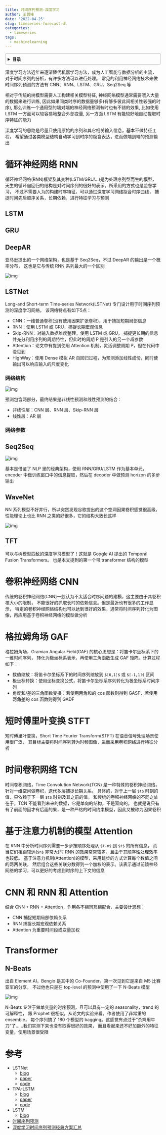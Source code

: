 ```yaml
---
title: 时间序列预测-深度学习
author: 王哲峰
date: '2022-04-25'
slug: timeseries-forecast-dl
categories:
  - timeseries
tags:
  - machinelearning
---
```


<style>
details {
    border: 1px solid #aaa;
    border-radius: 4px;
    padding: .5em .5em 0;
}
summary {
    font-weight: bold;
    margin: -.5em -.5em 0;
    padding: .5em;
}
details[open] {
    padding: .5em;
}
details[open] summary {
    border-bottom: 1px solid #aaa;
    margin-bottom: .5em;
}
img {
    pointer-events: none;
}
</style>

<details><summary>目录</summary><p>

- [循环神经网络 RNN](#循环神经网络-rnn)
  - [LSTM](#lstm)
  - [GRU](#gru)
  - [DeepAR](#deepar)
  - [LSTNet](#lstnet)
    - [网络结构](#网络结构)
    - [网络参数](#网络参数)
  - [Seq2Seq](#seq2seq)
  - [WaveNet](#wavenet)
  - [TFT](#tft)
- [卷积神经网络 CNN](#卷积神经网络-cnn)
- [格拉姆角场 GAF](#格拉姆角场-gaf)
- [短时傅里叶变换 STFT](#短时傅里叶变换-stft)
- [时间卷积网络 TCN](#时间卷积网络-tcn)
- [基于注意力机制的模型 Attention](#基于注意力机制的模型-attention)
- [CNN 和 RNN 和 Attention](#cnn-和-rnn-和-attention)
- [Transformer](#transformer)
  - [N-Beats](#n-beats)
- [参考](#参考)
</p></details><p></p>

深度学习方法近年来逐渐替代机器学习方法，成为人工智能与数据分析的主流，
对于时间序列的分析，有许多方法可以进行处理。
常见的利用神经网络技术来做时间序列预测的方法有 CNN、RNN、LSTM、GRU、Seq2Seq 等

相对于传统的树模型需要人工构建相关模型特征, 神经网络模型通常需要喂入大量的数据来进行训练, 
因此如果同类时序的数据量够多(有够多彼此间相关性较强的时序), 
那么训练一个通用型的端对端的神经网络预测有时也有不错的效果, 比如使用 LSTM 一方面可以较容易地整合外部变量, 
另一方面 LSTM 有能较好地自动提取时序特征的能力

深度学习的思路是尽量只使用原始的序列和其它相关输入信息，基本不做特征工程，
希望通过各类模型结构自动学习到时序的隐含表达，进而做端到端的预测输出

# 循环神经网络 RNN

循环神经网络(RNN)框架及其变种(LSTM/GRU/...)是为处理序列型而生的模型，
天生的循环自回归的结构是对时间序列的很好的表示。所采用的方式也是监督学习，
不过不需要人为的构建时序特征，可以通过深度学习网络拟合时序曲线，
捕捉时间先后顺序关系，长期依赖，进行特征学习与预测

## LSTM


## GRU

## DeepAR

亚马逊提出的一个网络架构，也是基于 Seq2Seq，不过 DeepAR 的输出是一个概率分布，
这也是它与传统 RNN 系列最大的一个区别

![img](images/deepar.webp)

## LSTNet

Long-and Short-term Time-series Network(LSTNet) 专门设计用于时间序列预测的深度学习网络，
该网络特点有如下5点：

* CNN：一维普通卷积(没有使用因果扩张卷积)，用于捕捉短期局部信息
* RNN：使用 LSTM 或 GRU，捕捉长期宏观信息
* Skip-RNN：对输入数据维度整理，使用 LSTM 或 GRU，
  捕捉更长期的信息并充分利用序列的周期特性，但此时的周期 P 是引入的另一个超参数
* Attention：论文中有提到使用 Attention 机制，灵活调整周期 P，但在代码中没见到
* HighWay：使用 Dense 模拟 AR 自回归过程，为预测添加线性成份，同时使输出可以响应输入的尺度变化

### 网络结构

![img](images/lstnet.png)

预测包含两部分，最终结果是非线性预测和线性预测的结合：

* 非线性层：CNN 层、RNN 层、Skip-RNN 层
* 线性层：AR 层

### 网络参数

## Seq2Seq

![img](images/seq2seq.jpeg)

基本是借鉴了 NLP 里的经典架构，使用 RNN/GRU/LSTM 作为基本单元，
encoder 中做训练窗口中的信息提取，然后在 decoder 中做预测 horizon 的多步输出

## WaveNet

NN 系列模型不好并行，所以突然发现谷歌提出的这个空洞因果卷积感觉很高级，
性能理论上也比 RNN 之类的好很多，它的结构大致长这样

![img](images/wavenet.jpeg)

## TFT

可以与树模型匹敌的深度学习模型了！这就是 Google AI 提出的 Temporal Fusion Transformers。
也是本文提到的第一个带 transformer 结构的模型

# 卷积神经网络 CNN

传统的卷积神经网络(CNN)一般认为不太适合时序问题的建模，这主要由于其卷积核大小的限制，
不能很好的抓取长时的依赖信息。但是最近也有很多的工作显示，
特定的卷积神经网络结构也可以达到很好的效果，通常将时间序列转化为图像，再应用基于卷积神经网络的模型做分析

# 格拉姆角场 GAF

格拉姆角场，Gramian Angular Field(GAF) 的核心思想是：将笛卡尔坐标系下的一维时间序列，
转化为极坐标系表示，再使用三角函数生成 GAF 矩阵。计算过程如下：

* 数值缩放：将笛卡尔坐标系下的时间序列缩放到 `$[0,1]$` 或 `$[-1,1]$` 区间
* 极坐标转换：使用坐标变换公式，将笛卡尔坐标系序列转化为极坐标系时间序列
* 角度和/差的三角函数变换：若使用两角和的 cos 函数则得到 GASF，若使用两角差的 cos 函数则得到 GADF

# 短时傅里叶变换 STFT

短时傅里叶变换，Short Time Fourier Transform(STFT) 在语音信号处理场景使用很广泛，
其目标主要将时间序列转为时频图像，进而采用卷积网络进行特征分析

# 时间卷积网络 TCN

时间卷积网络，Time Convolution Network(TCN) 是一种特殊的卷积神经网络，针对一维空间做卷积，迭代多层捕捉长期关系。
具体的，对于上一层 `$t$` 时刻的值，只依赖于下一层 `$t$` 时刻及其之前的值。
和传统的卷积神经网络的不同之处在于，TCN 不能看到未来的数据，它是单向的结构，不是双向的。
也就是说只有有了前面的因才有后面的果，是一种严格的时间约束模型，因此又被称为因果卷积

# 基于注意力机制的模型 Attention

在 RNN 中分析时间序列需要一步步按顺序处理从 `$t-n$` 到 `$t$` 的所有信息，
而当它们相距较远(`$n$` 非常大)时 RNN 的效果常常较差，且由于其顺序性处理效率也较低。
基于注意力机制(Attention)的模型，采用跳步的方式计算每个数值之间的两两关联，
然后组合这些关联分数得到一个加权的表示。该表示通过前馈神经网络的学习，可以更好的考虑到时序的上下文的信息

# CNN 和 RNN 和 Attention

结合 CNN + RNN + Attention，作用各不相同互相配合，主要设计思想：

* CNN 捕捉短期局部依赖关系
* RNN 捕捉长期宏观依赖关系
* Attention 为重要时间段或变量加权


# Transformer


## N-Beats

出自 Element AI，Bengio 是其中的 Co-Founder。第一次见到它是来自 M5 比赛亚军的分享，
不过他也只是在 top-level 的预测中使用了一下 N-Beats 模型

![img](images/n-beats.webp)

N-Beats 专注于做单变量的时序预测，且可以具有一定的 seasonality，trend 的可解释性，
跟 Prophet 很相似。从论文的实验来看，作者使用了非常重的 ensemble，
每个序列搞了 180 个模型的 bagging。这感觉有点过于“杀鸡用牛刀”了……我们实测下来也没有取得很好的效果，
而且看起来还不好加额外的特征变量，使用场景很受限

# 参考

* LSTNet
    - [blog](https://zhuanlan.zhihu.com/p/61795416)
    - [paper](https://arxiv.org/pdf/1703.07015.pdf)
    - [code](https://github.com/Lorne0/LSTNet_keras)
* TPA-LSTM
    - [blog](https://zhuanlan.zhihu.com/p/63134630)
    - [paper](https://arxiv.org/pdf/1809.04206v2.pdf)
    - [code](https://github.com/gantheory/TPA-LSTM)
* LSTM
   - [blog](https://cloud.tencent.com/developer/article/1041442)
* [时间序列预测](https://mp.weixin.qq.com/s?__biz=Mzg3NDUwNTM3MA==&mid=2247484974&idx=1&sn=d841c644fd9289ad5ec8c52a443463a5&chksm=cecef3dbf9b97acd8a9ededc069851afc00db422cb9be4d155cb2c2a9614b2ee2050dc7ab4d7&scene=21#wechat_redirect)
* [深度学习时间序列预测经典方案汇总](https://mp.weixin.qq.com/s?__biz=MzIyOTUyMDIwNg==&mid=2247484061&idx=1&sn=8c78cc2ebfcd8112580eb4f5863e2f94&chksm=e84024bcdf37adaa996ac40be1b3f594e6c653532738e7a062804830bb94bbb6e688f2ad1f6f&scene=21#wechat_redirect)
